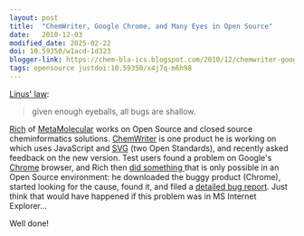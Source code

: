 ```yaml
---
layout: post
title:  "ChemWriter, Google Chrome, and Many Eyes in Open Source"
date:   2010-12-03
modified_date: 2025-02-22
doi: 10.59350/w1acd-1d323
blogger-link: https://chem-bla-ics.blogspot.com/2010/12/chemwriter-google-chrome-and-many-eyes.html
tags: opensource justdoi:10.59350/x4j7q-m6h98
---
```


[Linus' law](http://en.wikipedia.org/wiki/Linus'_Law):

> given enough eyeballs, all bugs are shallow.

[Rich](http://depth-first.com/) of [MetaMolecular](http://metamolecular.com/) works on Open Source and closed source cheminformatics
solutions. [ChemWriter](http://chemwriter.com/) is one product he is working on which uses JavaScript and [SVG](http://en.wikipedia.org/wiki/SVG)
(two Open Standards), and recently asked feedback on the new version. Test users found a problem on Google's
[Chrome](http://www.google.com/chrome) browser, and Rich then [did something <i class="fa-solid fa-recycle fa-xs"></i>](https://doi.org/10.59350/x4j7q-m6h98)
that is only possible in an Open Source environment: he downloaded the buggy product (Chrome), started looking for the cause, found it, and
filed a [detailed bug report](http://code.google.com/p/chromium/issues/detail?id=65238). Just think that would have happened
if this problem was in MS Internet Explorer...

Well done!
